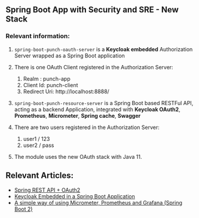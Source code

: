 ## Spring Boot App with Security and SRE - New Stack

### Relevant information:

1. `spring-boot-punch-oauth-server` is a **Keycloak embedded** Authorization Server wrapped as a Spring Boot application
2. There is one OAuth Client registered in the Authorization Server:
   1. Realm : punch-app
   2. Client Id: punch-client
   3. Redirect Uri: http://localhost:8888/
3. `spring-boot-punch-resource-server` is a Spring Boot based RESTFul API, acting as a backend Application, integrated with **Keycloak OAuth2**, **Prometheus**,  **Micrometer**, **Spring cache**, **Swagger**

4. There are two users registered in the Authorization Server:
   1. user1 / 123
   2. user2 / pass
5. The module uses the new OAuth stack with Java 11.

## Relevant Articles:

- [Spring REST API + OAuth2](https://www.baeldung.com/rest-api-spring-oauth2-angular)
- [Keycloak Embedded in a Spring Boot Application](https://www.baeldung.com/keycloak-embedded-in-spring-boot-app)
- [A simple way of using Micrometer, Prometheus and Grafana (Spring Boot 2)](https://www.north-47.com/knowledge-base/a-simple-way-of-using-micrometer-prometheus-and-grafana-spring-boot-2/)
